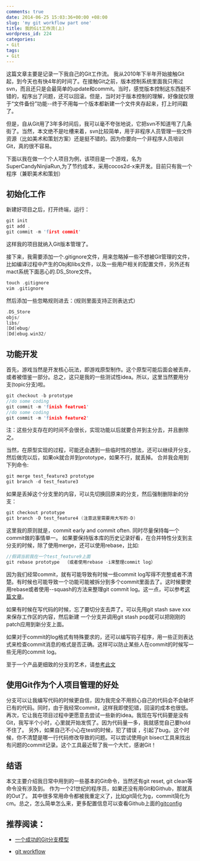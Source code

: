 ```yaml
---
comments: true
date: 2014-06-25 15:03:36+00:00 +08:00
slug: 'my git workflow part one'
title: 我的Git工作流(上)
wordpress_id: 224
categories:
- Git
tags:
- Git
---
```


 
<!-- toc -->

这篇文章主要是记录一下我自己的Git工作流。
我从2010年下半年开始接触Git起，到今天也有快4年的时间了。在接触Git之前，版本控制系统里面我只用过svn，而且还只是会最简单的update和commit。当时，感觉版本控制这东西挺不错的，程序出了问题，还可以回滚。但是，当时对于版本控制的理解，好像就仅限于“文件备份”功能--终于不用每一个版本都新建一个文件夹存起来，打上时间戳了。

<!-- more -->

但是，自从Git用了3年多时间后，我可以毫不夸张地说，它把svn不知道甩了几条街了。当然，本文绝不是吐槽来着，svn比较简单，用于非程序人员管理一些文件资源（比如美术和策划方案）还是挺不错的。因为你要向一个非程序人员培训Git，真的很不容易。

下面以我在做一个个人项目为例，该项目是一个游戏，名为SuperCandyNinjiaRun,为了节约成本，采用cocos2d-x来开发。目前只有我一个程序（兼职美术和策划）

## 初始化工作

新建好项目之后，打开终端，运行：

```cpp
git init
git add .
git commit -m 'first commit'
```

这样我的项目就纳入Git版本管理了。

接下来，我需要添加一个.gitignore文件，用来忽略掉一些不想被Git管理的文件，比如编译过程中产生的Obj和libs文件，以及一些用户相关的配置文件，另外还有mact系统下面恶心的.DS_Store文件。

```cpp
touch .gitignore
vim .gitignore
```

然后添加一些忽略规则进去：(规则里面支持正则表达式）

```cpp
.DS_Store
objs/
libs/
[Dd]ebug/
[Dd]ebug.win32/
```

## 功能开发

首先，游戏当然是开发核心玩法，即游戏原型制作。这个原型可能后面会被丢弃，或者被借鉴一部分。总之，这只是我的一些测试性idea。所以，这里当然要用分支(topic分支)啦。

```cpp
git checkout -b prototype
//do some coding
git commit -m 'finish featrue1'
//do some coding
git commit -m 'finish feature2'
```
注：这些分支存在的时间不会很长，实现功能以后就要合并到主分去，并且删除之。

当然，在原型实现的过程，可能还会遇到一些临时性的想法，还可以继续开分支，然后做完以后，如果ok就合并到prototype，如果不行，就丢掉。
合并我会用到下列命令:

```cpp
git merge test_feature3 prototype
git branch -d test_feature3
```

如果是丢掉这个分支里的内容，可以先切换回原来的分支，然后强制删除新的分支：

```cpp
git checkout prototype
git branch -D test_feature4 (注意这里需要用大写的-D)
```

这里我的原则就是，commit early and commit often. 同时尽量保持每一个commit做的事情单一。 如果要保持版本库的历史记录好看，在合并特性分支到主分支的时候，除了使用merge，还可以使用rebase，比如:

```cpp
//假调当前我在一个test_feature9上面
git rebase prototype  （或者使用rebase -i来整理commit log）
```

因为我们经常commit，就有可能导致有时候一些commit log写得不完整或者不清楚。有时候也可能导致一个功能可能被拆分到多个commit里面去了。这时候要使用rebase或者使用--squash的方法来整理git commit log。这一点，可以参考[这篇文章](https://sandofsky.com/blog/git-workflow.html)。

如果有时候在写代码的时候，忘了要切分支去弄了。可以先用git stash save xxx来保存工作区的内容，然后新建 一个分支并调用git stash pop就可以把刚刚的patch应用到新分支上面。

如果对于commit的log格式有特殊要求的，还可以编写钩子程序，用一些正则表达式来检查commit消息的格式是否正确。这样可以防止某些人在commit的时候写一些无用的commit log。

至于一个产品更细致的分支的艺术，请[参考此文](http://nvie.com/posts/a-successful-git-branching-model/)

## 使用Git作为个人项目管理的好处

分支可以让我编写代码的时候更自信，因为我完全不用担心自己的代码会不会破坏已有的代码。同时，由于我经常commit，这样我即使犯错，回滚的成本也很低。再次，它让我在项目过程中更愿意去尝试一些新的idea。我现在写代码要是没有Git，我写半个小时，心里就开始发慌了。因为代码量一多，我就感觉自己要hold不住了。
另外，如果自己不小心在test的时候，犯了错误 ，引起了bug。这个时候，你不清楚是哪一行代码修改导致的问题。可以尝试使用git bisect工具来找出有问题的commit记录。这个工具最近帮了我一个大忙，感谢Git！

## 结语

本文主要介绍我日常中用到的一些基本的Git命令，当然还有git reset, git clean等命令没有涉及到。
作为一个21世纪的程序员，如果还没有用Git和Github，那就真的Out了。
其中很多常用命令都被我重定义了，比如git简化为g，commit简化为cm。总之，怎么简单怎么来，更多配置信息可以查看Github上面的[gitconfig](https://github.com/andyque/dotfiles/blob/master/.gitconfig)

## 推荐阅读：

  * [一个成功的Git分支模型](http://nvie.com/posts/a-successful-git-branching-model/)

  * [git workflow](https://sandofsky.com/blog/git-workflow.html)

